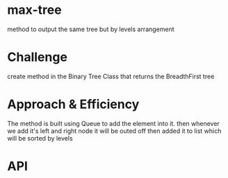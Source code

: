 # max-tree
method to output the same tree but by levels arrangement 

# Challenge
create method in the Binary Tree Class that returns the BreadthFirst tree

# Approach & Efficiency
The method is built using Queue to add the element into it.
then whenever we add it's left and right node it will be outed off
then added it to list which will be  sorted by levels

# API